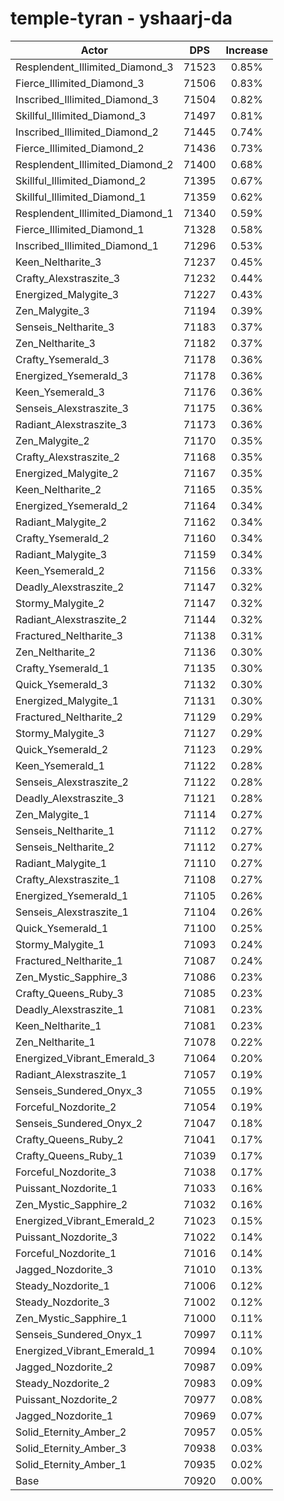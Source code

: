 # temple-tyran - yshaarj-da
| Actor | DPS | Increase |
|---|:---:|:---:|
|Resplendent_Illimited_Diamond_3|71523|0.85%|
|Fierce_Illimited_Diamond_3|71506|0.83%|
|Inscribed_Illimited_Diamond_3|71504|0.82%|
|Skillful_Illimited_Diamond_3|71497|0.81%|
|Inscribed_Illimited_Diamond_2|71445|0.74%|
|Fierce_Illimited_Diamond_2|71436|0.73%|
|Resplendent_Illimited_Diamond_2|71400|0.68%|
|Skillful_Illimited_Diamond_2|71395|0.67%|
|Skillful_Illimited_Diamond_1|71359|0.62%|
|Resplendent_Illimited_Diamond_1|71340|0.59%|
|Fierce_Illimited_Diamond_1|71328|0.58%|
|Inscribed_Illimited_Diamond_1|71296|0.53%|
|Keen_Neltharite_3|71237|0.45%|
|Crafty_Alexstraszite_3|71232|0.44%|
|Energized_Malygite_3|71227|0.43%|
|Zen_Malygite_3|71194|0.39%|
|Senseis_Neltharite_3|71183|0.37%|
|Zen_Neltharite_3|71182|0.37%|
|Crafty_Ysemerald_3|71178|0.36%|
|Energized_Ysemerald_3|71178|0.36%|
|Keen_Ysemerald_3|71176|0.36%|
|Senseis_Alexstraszite_3|71175|0.36%|
|Radiant_Alexstraszite_3|71173|0.36%|
|Zen_Malygite_2|71170|0.35%|
|Crafty_Alexstraszite_2|71168|0.35%|
|Energized_Malygite_2|71167|0.35%|
|Keen_Neltharite_2|71165|0.35%|
|Energized_Ysemerald_2|71164|0.34%|
|Radiant_Malygite_2|71162|0.34%|
|Crafty_Ysemerald_2|71160|0.34%|
|Radiant_Malygite_3|71159|0.34%|
|Keen_Ysemerald_2|71156|0.33%|
|Deadly_Alexstraszite_2|71147|0.32%|
|Stormy_Malygite_2|71147|0.32%|
|Radiant_Alexstraszite_2|71144|0.32%|
|Fractured_Neltharite_3|71138|0.31%|
|Zen_Neltharite_2|71136|0.30%|
|Crafty_Ysemerald_1|71135|0.30%|
|Quick_Ysemerald_3|71132|0.30%|
|Energized_Malygite_1|71131|0.30%|
|Fractured_Neltharite_2|71129|0.29%|
|Stormy_Malygite_3|71127|0.29%|
|Quick_Ysemerald_2|71123|0.29%|
|Keen_Ysemerald_1|71122|0.28%|
|Senseis_Alexstraszite_2|71122|0.28%|
|Deadly_Alexstraszite_3|71121|0.28%|
|Zen_Malygite_1|71114|0.27%|
|Senseis_Neltharite_1|71112|0.27%|
|Senseis_Neltharite_2|71112|0.27%|
|Radiant_Malygite_1|71110|0.27%|
|Crafty_Alexstraszite_1|71108|0.27%|
|Energized_Ysemerald_1|71105|0.26%|
|Senseis_Alexstraszite_1|71104|0.26%|
|Quick_Ysemerald_1|71100|0.25%|
|Stormy_Malygite_1|71093|0.24%|
|Fractured_Neltharite_1|71087|0.24%|
|Zen_Mystic_Sapphire_3|71086|0.23%|
|Crafty_Queens_Ruby_3|71085|0.23%|
|Deadly_Alexstraszite_1|71081|0.23%|
|Keen_Neltharite_1|71081|0.23%|
|Zen_Neltharite_1|71078|0.22%|
|Energized_Vibrant_Emerald_3|71064|0.20%|
|Radiant_Alexstraszite_1|71057|0.19%|
|Senseis_Sundered_Onyx_3|71055|0.19%|
|Forceful_Nozdorite_2|71054|0.19%|
|Senseis_Sundered_Onyx_2|71047|0.18%|
|Crafty_Queens_Ruby_2|71041|0.17%|
|Crafty_Queens_Ruby_1|71039|0.17%|
|Forceful_Nozdorite_3|71038|0.17%|
|Puissant_Nozdorite_1|71033|0.16%|
|Zen_Mystic_Sapphire_2|71032|0.16%|
|Energized_Vibrant_Emerald_2|71023|0.15%|
|Puissant_Nozdorite_3|71022|0.14%|
|Forceful_Nozdorite_1|71016|0.14%|
|Jagged_Nozdorite_3|71010|0.13%|
|Steady_Nozdorite_1|71006|0.12%|
|Steady_Nozdorite_3|71002|0.12%|
|Zen_Mystic_Sapphire_1|71000|0.11%|
|Senseis_Sundered_Onyx_1|70997|0.11%|
|Energized_Vibrant_Emerald_1|70994|0.10%|
|Jagged_Nozdorite_2|70987|0.09%|
|Steady_Nozdorite_2|70983|0.09%|
|Puissant_Nozdorite_2|70977|0.08%|
|Jagged_Nozdorite_1|70969|0.07%|
|Solid_Eternity_Amber_2|70957|0.05%|
|Solid_Eternity_Amber_3|70938|0.03%|
|Solid_Eternity_Amber_1|70935|0.02%|
|Base|70920|0.00%|
